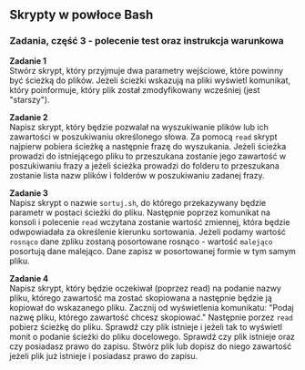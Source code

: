 ## Skrypty w powłoce Bash

### Zadania, część 3 - polecenie test oraz instrukcja warunkowa

**Zadanie 1**  
Stwórz skrypt, który przyjmuje dwa parametry wejściowe, które powinny być ścieżką do plików. Jeżeli ścieżki wskazują na pliki wyświetl komunikat, który poinformuje, który plik został zmodyfikowany wcześniej (jest "starszy").

**Zadanie 2**  
Napisz skrypt, który będzie pozwalał na wyszukiwanie plików lub ich zawartości w poszukiwaniu określonego słowa. Za pomocą `read` skrypt najpierw pobiera ścieżkę a następnie frazę do wyszukania. Jeżeli ścieżka prowadzi do istniejącego pliku to przeszukana zostanie jego zawartość w poszukiwaniu frazy a jeżeli ścieżka prowadzi do folderu to przeszukana zostanie lista nazw plików i folderów w poszukiwaniu zadanej frazy.

**Zadanie 3**  
Napisz skrypt o nazwie `sortuj.sh`, do którego przekazywany będzie parametr w postaci ścieżki do pliku. Następnie poprzez komunikat na konsoli i polecenie `read` wczytana zostanie wartość zmiennej, która będzie odwpowiadała za określenie kierunku sortowania. Jeżeli podamy wartość `rosnąco` dane zpliku zostaną posortowane rosnąco - wartość `malejąco` posortują dane malejąco. Dane zapisz w posortowanej formie w tym samym pliku.

**Zadanie 4**  
Napisz skrypt, który będzie oczekiwał (poprzez read) na podanie nazwy pliku, którego zawartość ma zostać skopiowana a następnie będzie ją kopiował do wskazanego pliku.
Zacznij od wyświetlenia komunikatu:
"Podaj nazwę pliku, którego zawartość chcesz skopiować."
Następnie porzez `read` pobierz ścieżkę do pliku. Sprawdź czy plik istnieje i jeżeli tak to wyświetl monit o podanie ścieżki do pliku docelowego. Sprawdź czy plik istnieje oraz czy posiadasz prawo do zapisu. Stwórz plik lub dopisz do niego zawartość jeżeli plik już istnieje i posiadasz prawo do zapisu.